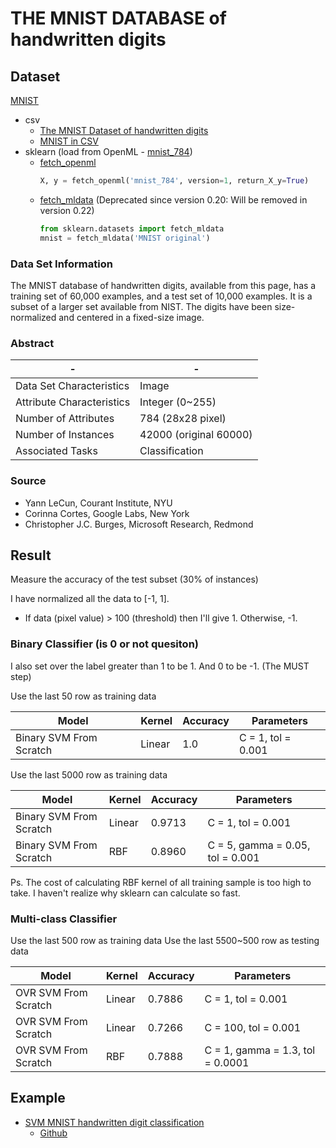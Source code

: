 # THE MNIST DATABASE of handwritten digits

## Dataset

[MNIST](http://yann.lecun.com/exdb/mnist/)

* csv
    * [The MNIST Dataset of handwritten digits](http://makeyourownneuralnetwork.blogspot.com/2015/03/the-mnist-dataset-of-handwitten-digits.html)
    * [MNIST in CSV](https://pjreddie.com/projects/mnist-in-csv/)
* sklearn (load from OpenML - [mnist_784](https://www.openml.org/d/554))
    * [fetch_openml](http://scikit-learn.org/stable/modules/generated/sklearn.datasets.fetch_openml.html#sklearn.datasets.fetch_openml)
        ```python
        X, y = fetch_openml('mnist_784', version=1, return_X_y=True)
        ```
    * [fetch_mldata](http://scikit-learn.org/stable/modules/generated/sklearn.datasets.fetch_mldata.html#sklearn.datasets.fetch_mldata) (Deprecated since version 0.20: Will be removed in version 0.22)
        ```python
        from sklearn.datasets import fetch_mldata
        mnist = fetch_mldata('MNIST original')
        ```

### Data Set Information

The MNIST database of handwritten digits, available from this page, has a training set of 60,000 examples, and a test set of 10,000 examples. It is a subset of a larger set available from NIST. The digits have been size-normalized and centered in a fixed-size image.

### Abstract

-|-
-|-
Data Set Characteristics |Image
Attribute Characteristics|Integer (0~255)
Number of Attributes     |784 (28x28 pixel)
Number of Instances      |42000 (original 60000)
Associated Tasks         |Classification

### Source

* Yann LeCun, Courant Institute, NYU
* Corinna Cortes, Google Labs, New York
* Christopher J.C. Burges, Microsoft Research, Redmond

## Result

Measure the accuracy of the test subset (30% of instances)

I have normalized all the data to [-1, 1].

* If data (pixel value) > 100 (threshold) then I'll give 1. Otherwise, -1.

### Binary Classifier (is 0 or not quesiton)

I also set over the label greater than 1 to be 1. And 0 to be -1. (The MUST step)

Use the last 50 row as training data

Model                     |Kernel|Accuracy|Parameters
--------------------------|------|--------|----------------
Binary SVM From Scratch   |Linear|1.0     |C = 1, tol = 0.001

Use the last 5000 row as training data

Model                     |Kernel|Accuracy|Parameters
--------------------------|------|--------|----------------
Binary SVM From Scratch   |Linear|0.9713  |C = 1, tol = 0.001
Binary SVM From Scratch   |RBF   |0.8960  |C = 5, gamma = 0.05, tol = 0.001

Ps. The cost of calculating RBF kernel of all training sample is too high to take. I haven't realize why sklearn can calculate so fast.

### Multi-class Classifier

Use the last 500 row as training data
Use the last 5500~500 row as testing data

Model                     |Kernel|Accuracy|Parameters
--------------------------|------|--------|----------------
OVR SVM From Scratch      |Linear|0.7886  |C = 1, tol = 0.001
OVR SVM From Scratch      |Linear|0.7266  |C = 100, tol = 0.001
OVR SVM From Scratch      |RBF   |0.7888  |C = 1, gamma = 1.3, tol = 0.0001

## Example

* [SVM MNIST handwritten digit classification](https://plon.io/explore/svm-mnist-handwritten-digit/USpQjoNcO8QHlmG6T)
    * [Github](https://github.com/ksopyla/svm_mnist_digit_classification)
